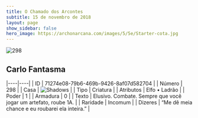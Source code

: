 ```yaml
---
title: O Chamado dos Arcontes
subtitle: 15 de novembro de 2018
layout: page
show_sidebar: false
hero_image: https://archonarcana.com/images/5/5e/Starter-cota.jpg
---
```


![298](https://cdn.keyforgegame.com/media/card_front/pt/341_298_5PGPFVJF9292_pt.png)

## Carlo Fantasma

|----|----|
| ID | 71274e08-79b6-469b-9426-8af07d582704 |
| Número | 298 |
| Casa | ![Shadows](https://archonarcana.com/images/thumb/e/ee/Shadows.png/22px-Shadows.png "Sombras") |
| Tipo | Criatura |
| Atributos | Elfo • Ladrão |
| Poder | 1 |
| Armadura | 0 |
| Texto | Elusivo. Combate. Sempre que você jogar um artefato, roube 1A. |
| Raridade | Incomum |
| Dizeres | “Me dê meia chance e eu roubarei ela inteira.” |

